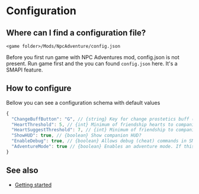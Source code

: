 # Configuration

## Where can I find a configuration file?

`<game folder>/Mods/NpcAdventure/config.json`

Before you first run game with NPC Adventures mod, config.json is not present. Run game first and the you can found `config.json` here. It's a SMAPI feature.

## How to configure

Bellow you can see a configuration schema with default values

```js
{
  "ChangeBuffButton": "G", // {string} Key for change prostetics buff (like Maru's)
  "HeartThreshold": 5, // {int} Minimum of friendship hearts to companion agree with invitation to adventure (recruitment by player)
  "HeartSuggestThreshold": 7, // {int} Minimum of friendship to companion can suggest (invite) you to adventure (recruitment by NPC)
  "ShowHUD": true, // {boolean} Show companion HUD?
  "EnableDebug": true, // {boolean} Allows debug (cheat) commands in SMAPI console. Of course, only for development purposes :)
  "AdventureMode": true // {boolean} Enables an adventure mode. If this is false then mod has a same usage as version 0.9 and older.
}
```

## See also

- [Getting started](getting-started.md)

